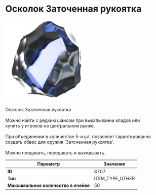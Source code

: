 # Осколок Заточенная рукоятка

![Item Image](../img/8707.webp?raw=true)

Осколок Заточенная рукоятка<br><br>Можно найти с редким шансом при выкапывании кладов или<br>купить у игроков на центральном рынке.<br><br>При объединении в количестве 5-и шт. позволяет гарантированно<br>создать обвес для оружия 'Заточенная рукоятка'.<br><br>Можно продавать, передавать и выкидывать.


| Параметр | Значение |
|----------|----------|
| **ID** | 8707 |
| **Тип** | ITEM_TYPE_OTHER |
| **Максимальное количество в ячейке** | 50 |

